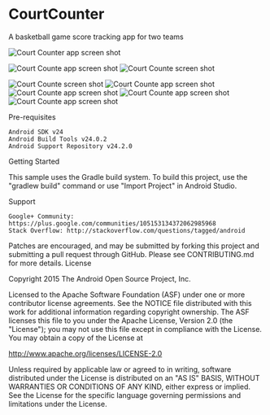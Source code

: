 # CourtCounter
A basketball game score tracking app for two teams

![Court Counter app screen shot](CC_ScreenShots/cc_scrnshot10.png "")

![Court Counte app screen shot](CC_ScreenShots/cc_scrnshot2.png "")
![Court Counte screen shot](CC_ScreenShots/cc_scrnshot3.png "")

![Court Counte screen shot](CC_ScreenShots/cc_scrnshot5.png "")
![Court Counte app screen shot](CC_ScreenShots/cc_scrnshot6.png "")
![Court Counte app screen shot](CC_ScreenShots/cc_scrnshot7.png "")
![Court Counte app screen shot](CC_ScreenShots/cc_scrnshot8.png "")
![Court Counte app screen shot](CC_ScreenShots/cc_scrnshot9.png "")


Pre-requisites

    Android SDK v24
    Android Build Tools v24.0.2
    Android Support Repository v24.2.0

Getting Started

This sample uses the Gradle build system. To build this project, use the "gradlew build" command or use "Import Project" in Android Studio.

Support

    Google+ Community: https://plus.google.com/communities/105153134372062985968
    Stack Overflow: http://stackoverflow.com/questions/tagged/android

Patches are encouraged, and may be submitted by forking this project and submitting a pull request through GitHub. Please see CONTRIBUTING.md for more details.
License

Copyright 2015 The Android Open Source Project, Inc.

Licensed to the Apache Software Foundation (ASF) under one or more contributor license agreements. See the NOTICE file distributed with this work for additional information regarding copyright ownership. The ASF licenses this file to you under the Apache License, Version 2.0 (the "License"); you may not use this file except in compliance with the License. You may obtain a copy of the License at

http://www.apache.org/licenses/LICENSE-2.0

Unless required by applicable law or agreed to in writing, software distributed under the License is distributed on an "AS IS" BASIS, WITHOUT WARRANTIES OR CONDITIONS OF ANY KIND, either express or implied. See the License for the specific language governing permissions and limitations under the License.
